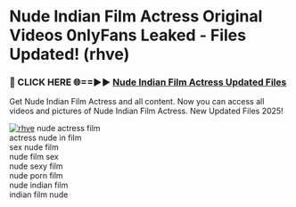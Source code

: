 # Nude Indian Film Actress Original Videos 0nlyFans Leaked - Files Updated! (rhve)

<h3>🔴 CLICK HERE 🌐==►► <a href="https://tinyurl.com/yrmya6cz" rel="nofollow">Nude Indian Film Actress Updated Files</a></h3>

Get Nude Indian Film Actress and all content. Now you can access all videos and pictures of Nude Indian Film Actress. New Updated Files 2025!

[![rhve](https://i.imgur.com/FMdXYCs.gif)](https://tinyurl.com/yrmya6cz)
nude actress film<br>
actress nude in film<br>
sex nude film<br>
nude film sex<br>
nude sexy film<br>
nude porn film<br>
nude indian film<br>
indian film nude